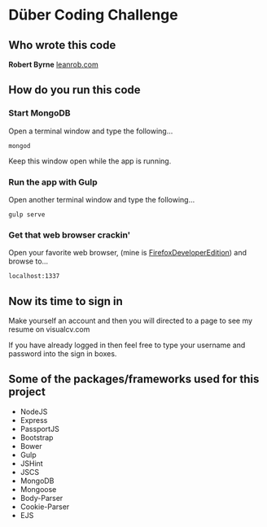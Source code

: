 # Düber Coding Challenge

## Who wrote this code

**Robert Byrne**
[leanrob.com](http://leanrob.com)

## How do you run this code

### Start MongoDB

Open a terminal window and type the following...

```mongod```

Keep this window open while the app is running.

### Run the app with Gulp

Open another terminal window and type the following...

```gulp serve```

### Get that web browser crackin'

Open your favorite web browser, (mine is [FirefoxDeveloperEdition](https://www.mozilla.org/en-US/firefox/developer/)) and browse to...

    localhost:1337

## Now its time to sign in

Make yourself an account and then you will directed to a page to see my resume on visualcv.com

If you have already logged in then feel free to type your username and password into the sign in boxes.

## Some of the packages/frameworks used for this project

- NodeJS
- Express
- PassportJS
- Bootstrap
- Bower
- Gulp
- JSHint
- JSCS
- MongoDB
- Mongoose
- Body-Parser
- Cookie-Parser
- EJS
